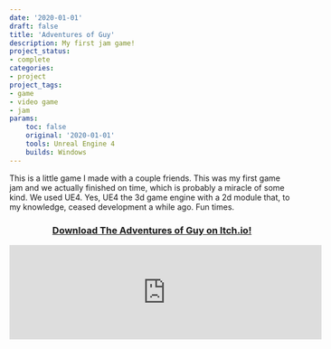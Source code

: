 ```yaml
---
date: '2020-01-01'
draft: false
title: 'Adventures of Guy'
description: My first jam game!
project_status: 
- complete 
categories:
- project
project_tags:
- game
- video game
- jam
params:
    toc: false
    original: '2020-01-01' 
    tools: Unreal Engine 4
    builds: Windows
---
```


This is a little game I made with a couple friends. This was my first game jam and we actually finished on time, which is probably a miracle of some kind. We used UE4. Yes, UE4 the 3d game engine with a 2d module that, to my knowledge, ceased development a while ago. Fun times. 

<div class="itch-button">
    <h3>
        <center><a href="https://meme8383.itch.io/adventuresofguy" target="_blank">
            Download The Adventures of Guy on Itch.io!
        </a></center>
    </h3>
</div>

<iframe class="itch-iframe" frameborder="0" src="https://itch.io/embed/703362?linkback=true&amp;bg_color=222222&amp;fg_color=eeeeee&amp;border_color=363636" width="552" height="167">
    <a href="https://meme8383.itch.io/adventuresofguy" target="_blank">
        The Adventures of Guy by meme8383, Fireye
    </a>
</iframe>
